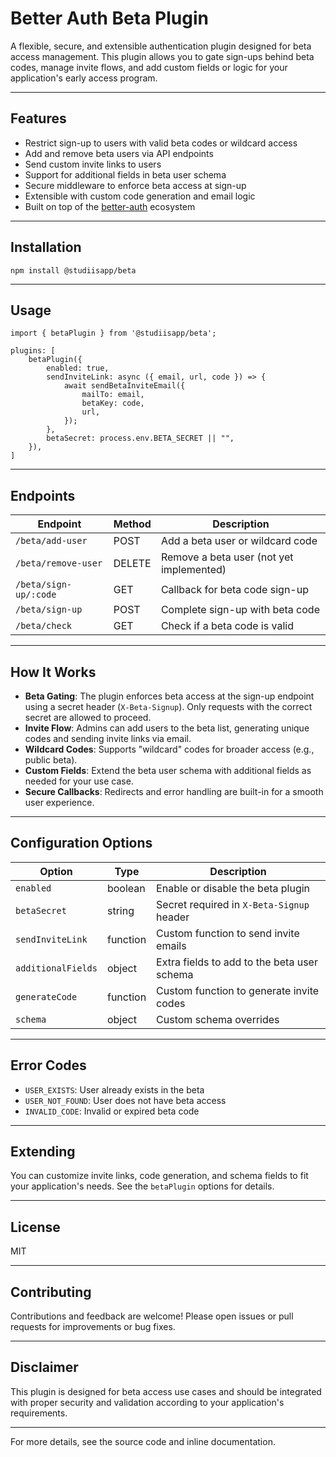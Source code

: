 # Better Auth Beta Plugin

A flexible, secure, and extensible authentication plugin designed for beta access management. This plugin allows you to gate sign-ups behind beta codes, manage invite flows, and add custom fields or logic for your application's early access program.

---

## Features

- Restrict sign-up to users with valid beta codes or wildcard access
- Add and remove beta users via API endpoints
- Send custom invite links to users
- Support for additional fields in beta user schema
- Secure middleware to enforce beta access at sign-up
- Extensible with custom code generation and email logic
- Built on top of the [better-auth](https://npmjs.com/package/better-auth) ecosystem

---

## Installation

``npm install @studiisapp/beta``

---

## Usage

```
import { betaPlugin } from '@studiisapp/beta';

plugins: [
	betaPlugin({
		enabled: true,
		sendInviteLink: async ({ email, url, code }) => {
			await sendBetaInviteEmail({
				mailTo: email,
				betaKey: code,
				url,
			});
		},
		betaSecret: process.env.BETA_SECRET || "",
	}),
]
```

---

## Endpoints

| Endpoint                | Method | Description                                 |
|-------------------------|--------|---------------------------------------------|
| `/beta/add-user`        | POST   | Add a beta user or wildcard code            |
| `/beta/remove-user`     | DELETE | Remove a beta user (not yet implemented)    |
| `/beta/sign-up/:code`   | GET    | Callback for beta code sign-up              |
| `/beta/sign-up`         | POST   | Complete sign-up with beta code             |
| `/beta/check`           | GET    | Check if a beta code is valid               |

---

## How It Works

- **Beta Gating**: The plugin enforces beta access at the sign-up endpoint using a secret header (`X-Beta-Signup`). Only requests with the correct secret are allowed to proceed.
- **Invite Flow**: Admins can add users to the beta list, generating unique codes and sending invite links via email.
- **Wildcard Codes**: Supports "wildcard" codes for broader access (e.g., public beta).
- **Custom Fields**: Extend the beta user schema with additional fields as needed for your use case.
- **Secure Callbacks**: Redirects and error handling are built-in for a smooth user experience.

---

## Configuration Options

| Option             | Type       | Description                                      |
|--------------------|------------|--------------------------------------------------|
| `enabled`          | boolean    | Enable or disable the beta plugin                |
| `betaSecret`       | string     | Secret required in `X-Beta-Signup` header        |
| `sendInviteLink`   | function   | Custom function to send invite emails            |
| `additionalFields` | object     | Extra fields to add to the beta user schema      |
| `generateCode`     | function   | Custom function to generate invite codes         |
| `schema`           | object     | Custom schema overrides                          |

---

## Error Codes

- `USER_EXISTS`: User already exists in the beta
- `USER_NOT_FOUND`: User does not have beta access
- `INVALID_CODE`: Invalid or expired beta code

---

## Extending

You can customize invite links, code generation, and schema fields to fit your application's needs. See the `betaPlugin` options for details.

---

## License

MIT

---

## Contributing

Contributions and feedback are welcome! Please open issues or pull requests for improvements or bug fixes.

---

## Disclaimer

This plugin is designed for beta access use cases and should be integrated with proper security and validation according to your application's requirements.

---

For more details, see the source code and inline documentation.